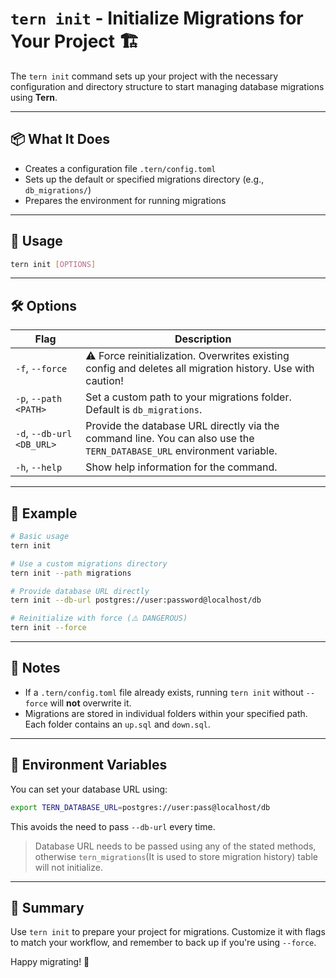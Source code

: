 # `tern init` - Initialize Migrations for Your Project 🏗️

The `tern init` command sets up your project with the necessary configuration and directory structure to start managing database migrations using **Tern**.

---

## 📦 What It Does

- Creates a configuration file `.tern/config.toml`
- Sets up the default or specified migrations directory (e.g., `db_migrations/`)
- Prepares the environment for running migrations

---

## 🧪 Usage

```sh
tern init [OPTIONS]
```

---

## 🛠️ Options

| Flag                      | Description                                                                                                            |
| ------------------------- | ---------------------------------------------------------------------------------------------------------------------- |
| `-f`, `--force`           | ⚠️ Force reinitialization. Overwrites existing config and deletes all migration history. Use with caution!             |
| `-p`, `--path <PATH>`     | Set a custom path to your migrations folder. Default is `db_migrations`.                                               |
| `-d`, `--db-url <DB_URL>` | Provide the database URL directly via the command line. You can also use the `TERN_DATABASE_URL` environment variable. |
| `-h`, `--help`            | Show help information for the command.                                                                                 |

---

## 📁 Example

```sh
# Basic usage
tern init

# Use a custom migrations directory
tern init --path migrations

# Provide database URL directly
tern init --db-url postgres://user:password@localhost/db

# Reinitialize with force (⚠️ DANGEROUS)
tern init --force
```

---

## 🌱 Notes

- If a `.tern/config.toml` file already exists, running `tern init` without `--force` will **not** overwrite it.
- Migrations are stored in individual folders within your specified path. Each folder contains an `up.sql` and `down.sql`.

---

## 💬 Environment Variables

You can set your database URL using:

```sh
export TERN_DATABASE_URL=postgres://user:pass@localhost/db
```

This avoids the need to pass `--db-url` every time.

> Database URL needs to be passed using any of the stated methods, otherwise `tern_migrations`(It is used to store migration history) table will not initialize.

---

## 🧠 Summary

Use `tern init` to prepare your project for migrations. Customize it with flags to match your workflow, and remember to back up if you're using `--force`.

Happy migrating! 🚀
